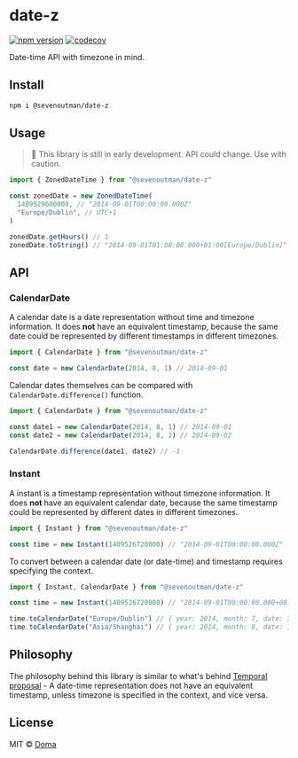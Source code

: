 # date-z

[![npm version](https://img.shields.io/npm/v/%40sevenoutman/date-z)](https://npm.im/@sevenoutman/date-z)
[![codecov](https://codecov.io/gh/SevenOutman/date-z/graph/badge.svg?token=5xJVmpIodz)](https://codecov.io/gh/SevenOutman/date-z)

Date-time API with timezone in mind.

## Install

```bash
npm i @sevenoutman/date-z
```

## Usage

> 🚧 This library is still in early development. API could change. Use with caution.

```js
import { ZonedDateTime } from "@sevenoutman/date-z"

const zonedDate = new ZonedDateTime(
  1409529600000, // "2014-09-01T00:00:00.000Z"
  "Europe/Dublin", // UTC+1
)

zonedDate.getHours() // 1
zonedDate.toString() // "2014-09-01T01:00:00.000+01:00[Europe/Dublin]"
```

## API

### CalendarDate

A calendar date is a date representation without time and timezone information.
It does **not** have an equivalent timestamp, because the same date could be represented by different timestamps in different timezones.

```js
import { CalendarDate } from "@sevenoutman/date-z"

const date = new CalendarDate(2014, 8, 1) // 2014-09-01
```

Calendar dates themselves can be compared with `CalendarDate.difference()` function.

```js
import { CalendarDate } from "@sevenoutman/date-z"

const date1 = new CalendarDate(2014, 8, 1) // 2014-09-01
const date2 = new CalendarDate(2014, 8, 2) // 2014-09-02

CalendarDate.difference(date1, date2) // -1
```

### Instant

A instant is a timestamp representation without timezone information.
It does **not** have an equivalent calendar date, because the same timestamp could be represented by different dates in different timezones.

```js
import { Instant } from "@sevenoutman/date-z"

const time = new Instant(1409526720000) // "2014-09-01T00:00:00.000Z"
```

To convert between a calendar date (or date-time) and timestamp requires specifying the context.

```js
import { Instant, CalendarDate } from "@sevenoutman/date-z"

const time = new Instant(1409526720000) // "2014-09-01T00:00:00.000+08:00"

time.toCalendarDate("Europe/Dublin") // { year: 2014, month: 7, date: 31 }
time.toCalendarDate("Asia/Shanghai") // { year: 2014, month: 8, date: 1 }
```

## Philosophy

The philosophy behind this library is similar to what's behind [Temporal proposal](https://github.com/tc39/proposal-temporal) -
A date-time representation does not have an equivalent timestamp, unless timezone is specified in the context, and vice versa.

## License

MIT &copy; [Doma](https://github.com/SevenOutman)
